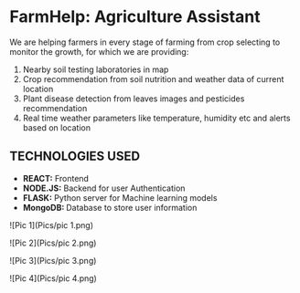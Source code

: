 # FarmHelp: Agriculture Assistant
We are helping farmers in every stage of farming from crop selecting to monitor the growth, for which we are providing:
<ol>
<li>Nearby soil testing laboratories in map</li>
<li>Crop recommendation from soil nutrition and weather data of current location </li>
<li>Plant disease detection from leaves images and pesticides recommendation</li>
<li>Real time weather parameters like temperature, humidity etc and alerts based on location</li>
</ol>
<h2>TECHNOLOGIES USED</h2>
<ul>
  <li><b>REACT:</b> Frontend</li>
  <li><b>NODE.JS:</b> Backend for user Authentication</li>
  <li><b>FLASK:</b> Python server for Machine learning models</li>
  <li><b>MongoDB: </b> Database to store user information</li>
   
</ul>
![Pic 1](Pics/pic 1.png)

![Pic 2](Pics/pic 2.png)

![Pic 3](Pics/pic 3.png)

![Pic 4](Pics/pic 4.png)


